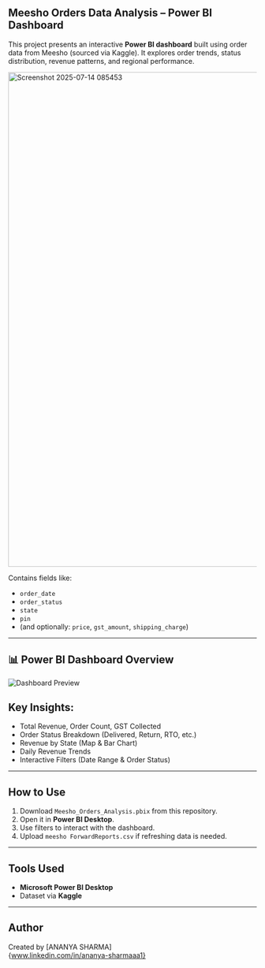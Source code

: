 

## Meesho Orders Data Analysis – Power BI Dashboard

This project presents an interactive **Power BI dashboard** built using order data from Meesho (sourced via Kaggle). It explores order trends, status distribution, revenue patterns, and regional performance.


<img width="1805" height="1004" alt="Screenshot 2025-07-14 085453" src="https://github.com/user-attachments/assets/210e171d-e739-4468-b0f2-fcb26cf7a670" />

Contains fields like:
- `order_date`
- `order_status`
- `state`
- `pin`
- (and optionally: `price`, `gst_amount`, `shipping_charge`)

---

## 📊 Power BI Dashboard Overview

![Dashboard Preview](dashboard_screenshot.png)

## Key Insights:
-  Total Revenue, Order Count, GST Collected
-  Order Status Breakdown (Delivered, Return, RTO, etc.)
-  Revenue by State (Map & Bar Chart)
-  Daily Revenue Trends
-  Interactive Filters (Date Range & Order Status)

---
 ## How to Use

1. Download `Meesho_Orders_Analysis.pbix` from this repository.
2. Open it in **Power BI Desktop**.
3. Use filters to interact with the dashboard.
4. Upload `meesho ForwardReports.csv` if refreshing data is needed.

---

## Tools Used

- **Microsoft Power BI Desktop**
- Dataset via **Kaggle**

---

## Author

Created by [ANANYA SHARMA]  
{www.linkedin.com/in/ananya-sharmaaa1}


